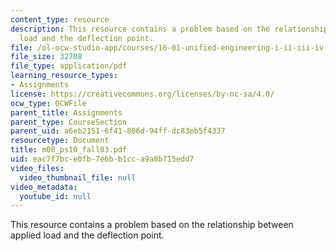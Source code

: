 ```yaml
---
content_type: resource
description: This resource contains a problem based on the relationship between applied
  load and the deflection point.
file: /ol-ocw-studio-app/courses/16-01-unified-engineering-i-ii-iii-iv-fall-2005-spring-2006/eac7f7bce0fb7e6bb1cca9a8b715edd7_m08_ps10_fall03.pdf
file_size: 32708
file_type: application/pdf
learning_resource_types:
- Assignments
license: https://creativecommons.org/licenses/by-nc-sa/4.0/
ocw_type: OCWFile
parent_title: Assignments
parent_type: CourseSection
parent_uid: a6eb2151-6f41-806d-94ff-dc83eb5f4337
resourcetype: Document
title: m08_ps10_fall03.pdf
uid: eac7f7bc-e0fb-7e6b-b1cc-a9a8b715edd7
video_files:
  video_thumbnail_file: null
video_metadata:
  youtube_id: null
---
```

This resource contains a problem based on the relationship between applied load and the deflection point.